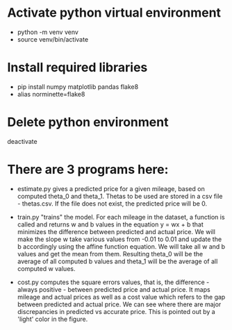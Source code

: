 # Activate python virtual environment

- python -m venv venv
- source venv/bin/activate

# Install required libraries

- pip install numpy matplotlib pandas flake8
- alias norminette=flake8

# Delete python environment

deactivate

# There are 3 programs here:

- estimate.py gives a predicted price for a given mileage, based on computed theta_0 and theta_1. Thetas to be used are stored in a csv file - thetas.csv. If the file does not exist, the predicted price will be 0.

- train.py "trains" the model. For each mileage in the dataset, a function is called and returns w and b values in the equation y = wx + b that minimizes the difference between predicted and actual price. We will make the slope w take various values from -0.01 to 0.01 and update the b accordingly using the affine function equation. We will take all w and b values and get the mean from them. Resulting theta_0 will be the average of all computed b values and theta_1 will be the average of all computed w values.

- cost.py computes the square errors values, that is, the difference - always positive - between predicted price and actual price. It maps mileage and actual prices as well as a cost value which refers to the gap between predicted and actual price. We can see where there are major discrepancies in predicted vs accurate price. This is pointed out by a 'light' color in the figure.
